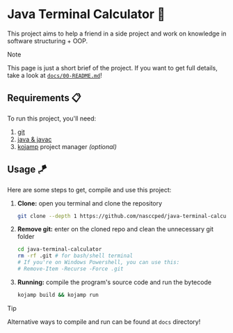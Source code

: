 Java Terminal Calculator 🧮
==========================

This project aims to help a friend in a side project and work on
knowledge in software structuring + OOP.

> [!NOTE]
>
> This page is just a short brief of the project. If you want to get
> full details, take a look at
> [`docs/00-README.md`](./blob/main/docs/00-README.md)!

Requirements 📋
--------------

To run this project, you'll need:

1. [git](https://git-scm.com/)
2. [java & javac](https://www.oracle.com/java/)
3. [kojamp](https://crates.io/crates/kojamp) project manager
   _(optional)_

Usage 🪁
-------

Here are some steps to get, compile and use this project:

1. **Clone:** open you terminal and clone the repository
   ```sh
   git clone --depth 1 https://github.com/nasccped/java-terminal-calculator
   ```

2. **Remove git:** enter on the cloned repo and clean the unnecessary git
   folder
   ```sh
   cd java-terminal-calculator
   rm -rf .git # for bash/shell terminal
   # If you're on Windows Powershell, you can use this:
   # Remove-Item -Recurse -Force .git
   ```

3. **Running:** compile the program's source code and run the
   bytecode
   ```sh
   kojamp build && kojamp run
   ```

> [!TIP]
>
> Alternative ways to compile and run can be found at `docs`
> directory!
